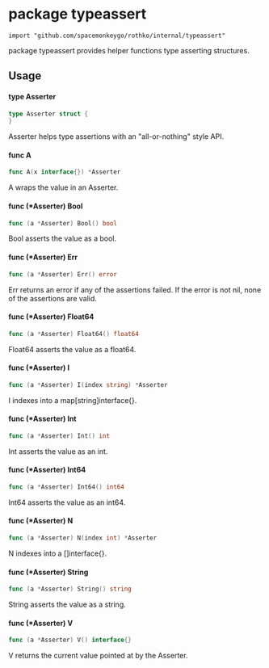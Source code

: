 # package typeassert

`import "github.com/spacemonkeygo/rothko/internal/typeassert"`

package typeassert provides helper functions type asserting structures.

## Usage

#### type Asserter

```go
type Asserter struct {
}
```

Asserter helps type assertions with an "all-or-nothing" style API.

#### func  A

```go
func A(x interface{}) *Asserter
```
A wraps the value in an Asserter.

#### func (*Asserter) Bool

```go
func (a *Asserter) Bool() bool
```
Bool asserts the value as a bool.

#### func (*Asserter) Err

```go
func (a *Asserter) Err() error
```
Err returns an error if any of the assertions failed. If the error is not nil,
none of the assertions are valid.

#### func (*Asserter) Float64

```go
func (a *Asserter) Float64() float64
```
Float64 asserts the value as a float64.

#### func (*Asserter) I

```go
func (a *Asserter) I(index string) *Asserter
```
I indexes into a map[string]interface{}.

#### func (*Asserter) Int

```go
func (a *Asserter) Int() int
```
Int asserts the value as an int.

#### func (*Asserter) Int64

```go
func (a *Asserter) Int64() int64
```
Int64 asserts the value as an int64.

#### func (*Asserter) N

```go
func (a *Asserter) N(index int) *Asserter
```
N indexes into a []interface{}.

#### func (*Asserter) String

```go
func (a *Asserter) String() string
```
String asserts the value as a string.

#### func (*Asserter) V

```go
func (a *Asserter) V() interface{}
```
V returns the current value pointed at by the Asserter.
